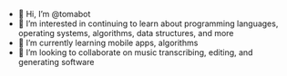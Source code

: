 - 👋 Hi, I’m @tomabot
- 👀 I’m interested in continuing to learn about programming languages, operating systems, algorithms, data structures, and more
- 🌱 I’m currently learning mobile apps, algorithms
- 💞️ I’m looking to collaborate on music transcribing, editing, and generating software

<!---
tomabot/tomabot is a ✨ special ✨ repository because its `README.md` (this file) appears on your GitHub profile.
You can click the Preview link to take a look at your changes.
--->
